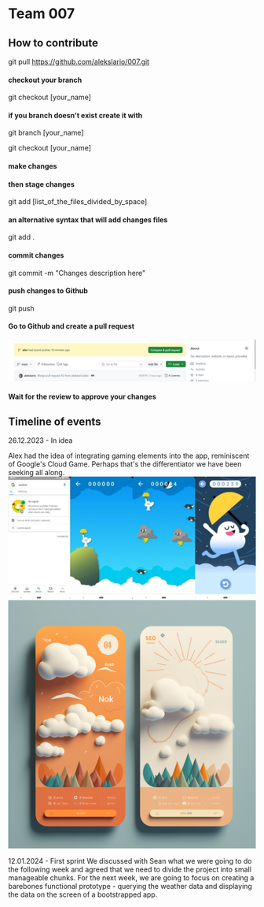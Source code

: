 # Team 007

## How to contribute

git pull https://github.com/alekslario/007.git

#### checkout your branch

git checkout [your_name]

#### if you branch doesn't exist create it with

git branch [your_name]

git checkout [your_name]

#### make changes

#### then stage changes

git add [list_of_the_files_divided_by_space]

#### an alternative syntax that will add changes files

git add .

#### commit changes

git commit -m "Changes description here"

#### push changes to Github

git push

#### Go to Github and create a pull request

![Alt text](<images/Screenshot 2024-01-18 202145.png>)

#### Wait for the review to approve your changes

## Timeline of events

26.12.2023 - In idea

Alex had the idea of integrating gaming elements into the app, reminiscent of Google's Cloud Game. Perhaps that's the differentiator we have been seeking all along.
![Alt text](images/flappy_cloud.webp)
![Alt text](images/midj_cloud.png)

12.01.2024 - First sprint
We discussed with Sean what we were going to do the following week and agreed that we need to divide the project into small manageable chunks. For the next week, we are going to focus on creating a barebones functional prototype - querying the weather data and displaying the data on the screen of a bootstrapped app.
